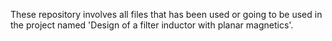 These repository involves all files that has been used or going to be used in the project named 'Design of a filter inductor with planar magnetics'. 
